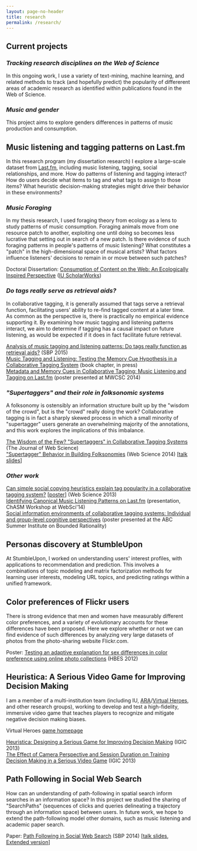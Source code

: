 ```yaml
---
layout: page-no-header
title: research
permalink: /research/
---
```


## Current projects

<h3><i>Tracking research disciplines on the Web of Science</i></h3>

In this ongoing work, I use a variety of text-mining, machine learning, and related methods to track (and hopefully predict) the popularity of differerent areas of academic research as identified within publications found in the Web of Science. 

<h3><i>Music and gender</i></h3>

This project aims to explore genders differences in patterns of music production and consumption.

## Music listening and tagging patterns on Last.fm
<p>In this research program (my dissertation research) I explore a large-scale dataset from <a href="http://www.last.fm">Last.fm</a>, including music listening, tagging, social relationships, and more. How do patterns of listening and tagging interact? How do users decide what items to tag and what tags to assign to those items? What heuristic decision-making strategies might drive their behavior in these environments?</p>
<h3 ><i>Music Foraging</i></h3>
<div >
    <p>In my thesis research, I used foraging theory from ecology as a lens to study patterns of music consumption. Foraging animals move from one resource patch to another, exploiting one until doing so becomes less lucrative that setting out in search of a new patch. Is there evidence of such foraging patterns in people's patterns of music listening? What constitutes a "patch" in the high-dimensional space of musical artists? What factors influence listeners' decisions to remain in or move between such patches?</p>
<p>Doctoral Dissertation: <a href="../papers/thesis.lorince.pdf">Consumption of Content on the Web: An Ecologically Inspired Perspective</a> (<a href="https://scholarworks.iu.edu/dspace/handle/2022/20997">IU ScholarWorks</a>)</p>
</div>
<h3 ><i>Do tags really serve as retrieval aids?</i></h3>
<div >
    <p>In collaborative tagging, it is generally assumed that tags serve a retrieval function, facilitating users' ability to re-find tagged content at a later time. As common as the perspective is, there is practically no empirical evidence supporting it. By examining how music tagging and listening patterns interact, we aim to determine if tagging has a causal impact on future listening, as would be expected if it does in fact facilitate future retrieval.</p>
    <p><a href="../papers/2015.Lorince.Joseph.Todd.SBP.pdf">Analysis of music tagging and listening patterns: Do tags really function as retrieval aids?</a> (SBP 2015) <br />
    <a href="https://dl.dropboxusercontent.com/u/625604//papers/CogSciBigData.pdf">Music Tagging and Listening: Testing the Memory Cue Hypothesis in a Collaborative Tagging System</a> (book chapter, in press) <br />
    <a href="https://dl.dropboxusercontent.com/u/625604/posters/MWCSC2014.pdf">Metadata and Memory Cues in Collaborative Tagging: Music Listening and Tagging on Last.fm</a> (poster presented at MWCSC 2014) <br /></p>
</div>

<h3 ><i>"Supertaggers" and their role in folksonomic systems</i></h3>
<div >
<p>A folksonomy is ostensibly an information structure built up by the "wisdom of the crowd", but is the "crowd" really doing the work? Collaborative tagging is in fact a sharply skewed process in which a small minority of "supertagger" users generate an overwhelming majority of the annotations, and this work explores the implications of this imbalance.</p>
<p><a href="https://dl.dropboxusercontent.com/u/625604//papers/lorince.zorowitz.murdock.todd.2014.JOWS_draft.pdf">The Wisdom of the Few? "Supertaggers" in Collaborative Tagging Systems</a> (The Journal of Web Science)<br/>
<a href="https://dl.dropboxusercontent.com/u/625604//papers/lorince.zorowitz.murdock.todd.2014.websci.pdf">"Supertagger" Behavior in Building Folksonomies</a> (Web Science 2014) [<a href="https://dl.dropboxusercontent.com/u/625604/talks/WebSci2014.pdf">talk slides</a>]</p>
</div>
<h3 ><i>Other work</i></h3>
<p>
<a href="https://dl.dropbox.com/u/625604//papers/lorince.todd.websci2013.pdf">Can simple social copying heuristics explain tag popularity in a collaborative tagging system?</a> [<a href="https://dl.dropboxusercontent.com/u/625604/posters/WebSciPoster.pdf">poster</a>] (Web Science 2013)<br />
<a href="https://dl.dropboxusercontent.com/u/625604/talks/Chasm2014.pdf">Identifying Canonical Music Listening Patterns on Last.fm</a> (presentation, ChASM Workshop at WebSci'14)<br />
<a href="https://dl.dropbox.com/u/625604/posters/ABCposter.Lorince.pdf">Social information environments of collaborative tagging systems: Individual and group-level cognitive perspectives</a> (poster presented at the ABC Summer Institute on Bounded Rationality)
</p>

<h2>Personas discovery at StumbleUpon</h2>
 <p>At StumbleUpon, I worked on understanding users' interest profiles, with applications to recommendation and prediction. This involves a combinations of topic modeling and matrix factorization methods for learning user interests, modeling URL topics, and predicting ratings within a unified framework.</p>
<!--<h3 ">Try out the <a href="projects/tagging/tagExplorer.html">tag explorer</a>!</h3>-->

<h2>Color preferences of Flickr users</h2>
<p>There is strong evidence that men and women have measurably different color preferences, and a variety of evolutionary accounts for these differences have been proposed. Here we explore whether or not we can find evidence of such differences by analyzing very large datasets of photos from the photo-sharing website Flickr.com.</p>
<p>Poster: <a href="https://dl.dropbox.com/u/625604/posters/FlickrPoster.pdf">Testing an adaptive explanation for sex differences in color preference using online photo collections</a> (HBES 2012)</p>

<h2>Heuristica: A Serious Video Game for Improving Decision Making</h2>
<p>I am a member of a multi-institution team (including IU, <a href="http://www.ara.com/">ARA</a>/<a href="http://www.virtualheroes.com/">Virtual Heroes</a>, and other research groups), working to develop and test a high-fidelity, immersive video game that teaches players to recognize and mitigate negative decision making biases.</p>

<p>Virtual Heroes <a href="http://www.virtualheroes.com/projects/heuristica">game homepage</a></p>
<p>
<a href="https://dl.dropboxusercontent.com/u/625604//papers/Mullinix.et.al.2013.IGIC.pdf">Heuristica: Designing a Serious Game for Improving Decision Making</a> (IGIC 2013)<br />
<a href="https://dl.dropboxusercontent.com/u/625604//papers/Veinott.et.al.2013.IGIC.pdf">The Effect of Camera Perspective and Session Duration on Training Decision Making in a Serious Video Game</a> (IGIC 2013)</p>

<h2>Path Following in Social Web Search</h2>
<p>How can an understanding of path-following in spatial search inform searches in an information space? In this project we studied the sharing of "SearchPaths" (sequences of clicks and queries delineating a trajectory through an information space) between users. In future work, we hope to extend the path-following model other domains, such as music listening and academic paper search.</p>
<p>Paper: <a href="/papers/2014.Lorince.Donato.Todd.sbp.pdf">Path Following in Social Web Search</a> (SBP 2014) [<a href="/pres/sbp2014.pdf">talk slides</a>, <a href="/papers/2014.Lorince.Donato.Todd.sbp.extended.pdf">Extended version</a>]</p>
